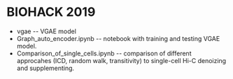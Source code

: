# BIOHACK 2019

* vgae -- VGAE model
* Graph_auto_encoder.ipynb -- notebook with training and testing VGAE model.
* Comparison_of_single_cells.ipynb -- comparison of different approcahes (ICD, random walk, transitivity) to single-cell Hi-C denoizing and supplementing.